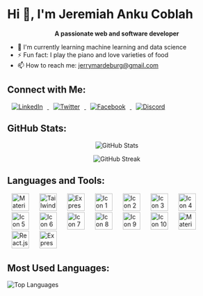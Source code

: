 <p align="center">
  <h1 text="center" fontWeight:500>Hi 👋, I'm Jeremiah Anku Coblah</h6>
</p>

<p align="center">
  <b>A passionate web and software developer</b>
</p>

- 🌱 I'm currently learning machine learning and data science
- ⚡ Fun fact: I play the piano and love varieties of food
- 📫 How to reach me: jerrymardeburg@gmail.com

## Connect with Me:

<p>
<a href="https://www.linkedin.com/in/jeremiah-coblah-anku-2b3732229/">
  <img src="https://img.icons8.com/color/40/000000/linkedin.png" alt="LinkedIn" style="margin: 0 10px;" />
</a>
<a href="https://twitter.com/jerry92023784">
  <img src="https://img.icons8.com/color/40/000000/twitter.png" alt="Twitter" style="margin: 0 10px;" />
</a>
<a href="https://www.facebook.com/jerry.mardeburg">
  <img src="https://img.icons8.com/fluent/40/000000/facebook-new.png" alt="Facebook" style="margin: 0 10px;" />
</a>
<a href="https://discord.com/https://discord.com/channels/jerry_96525">
  <img src="https://img.icons8.com/color/40/000000/discord-logo.png" alt="Discord" style="margin: 0 10px;" />
</a>

</p>


## GitHub Stats:

<p align="center">
  <img src="https://github-readme-stats.vercel.app/api?username=Jerry-Khobby&show_icons=true&theme=radical" alt="GitHub Stats" />
</p>

<p align="center">
  <img src="https://github-readme-streak-stats.herokuapp.com/?user=Jerry-Khobby&theme=radical" alt="GitHub Streak" />
</p>


## Languages and Tools:

<p>
  <img src="https://github.com/Jerry-Khobby/Jerry-Khobby/assets/106972178/8148edfa-93d4-4fca-8bba-fa38f8934acd" alt="Material-UI" width="40" style="margin: 0 10px;" />
  <img src="https://github.com/Jerry-Khobby/Jerry-Khobby/assets/106972178/b67a4937-1257-4951-8843-c69509e7c1ee" alt="Tailwind CSS" width="40" style="margin: 0 10px;" />
  <img src="https://github.com/Jerry-Khobby/Jerry-Khobby/assets/106972178/c473dd2a-9815-49aa-845f-00c800f9fd3a" alt="Express.js" width="40" style="margin: 0 10px;" />
  <img src="https://github.com/Jerry-Khobby/Jerry-Khobby/assets/106972178/7d72390d-b3d6-4ec3-88dc-61a6421e6fdb" alt="Icon 1" width="40" style="margin: 0 10px;" />
  <img src="https://github.com/Jerry-Khobby/Jerry-Khobby/assets/106972178/f5570f61-64ae-4d0a-b7cc-81f16343edd8" alt="Icon 2" width="40" style="margin: 0 10px;" />
  <img src="https://github.com/Jerry-Khobby/Jerry-Khobby/assets/106972178/c544f78c-ac8d-4d14-8c02-4965e1696f07" alt="Icon 3" width="40" style="margin: 0 10px;" />
  <img src="https://github.com/Jerry-Khobby/Jerry-Khobby/assets/106972178/e5d9fd23-a6d0-4c60-afd4-5a965fe256df" alt="Icon 4" width="40" style="margin: 0 10px;" />
  <img src="https://github.com/Jerry-Khobby/Jerry-Khobby/assets/106972178/48ac1b2f-5723-4730-b845-e21f19963e04" alt="Icon 5" width="40" style="margin: 0 10px;" />
  <img src="https://github.com/Jerry-Khobby/Jerry-Khobby/assets/106972178/1f50ab37-6b2d-47ac-85b1-07b5a9faa517" alt="Icon 6" width="40" style="margin: 0 10px;" />
  <img src="https://github.com/Jerry-Khobby/Jerry-Khobby/assets/106972178/03fea1b6-5343-45b8-a857-9ff57f4b4a4c" alt="Icon 7" width="40" style="margin: 0 10px;" />
  <img src="https://github.com/Jerry-Khobby/Jerry-Khobby/assets/106972178/5e2c2dc1-3b74-407e-80be-e0ab95aa88a8" alt="Icon 8" width="40" style="margin: 0 10px;" />
  <img src="https://github.com/Jerry-Khobby/Jerry-Khobby/assets/106972178/30ec91d0-1d39-49e4-9bf3-2c9e6aea36e7" alt="Icon 9" width="40" style="margin: 0 10px;" />
  <img src="https://github.com/Jerry-Khobby/Jerry-Khobby/assets/106972178/f449b308-32ff-4fb5-9f04-82b7f8bf6d6f" alt="Icon 10" width="40" style="margin: 0 10px;" />
  <img src="https://pictogrammers.com/library/mdi/icon/material-ui/" alt="Material-UI" width="40" style="margin: 0 10px;" />
  <img src="https://pictogrammers.com/library/mdi/icon/react/" alt="React.js" width="40" style="margin: 0 10px;" />
<img src="https://img.icons8.com/color/48/000000/express.png" alt="Express.js" width="40" style="margin: 0 10px;" />
</p>


## Most Used Languages:

![Top Languages](https://github-readme-stats.vercel.app/api/top-langs/?username=Jerry-Khobby&layout=compact)
























